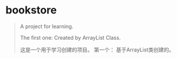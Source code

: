 # bookstore
> A project for learning.
>
> The first one:
> Created by ArrayList Class.
> 
> 这是一个用于学习创建的项目。
> 第一个：
> 基于ArrayList类创建的。
